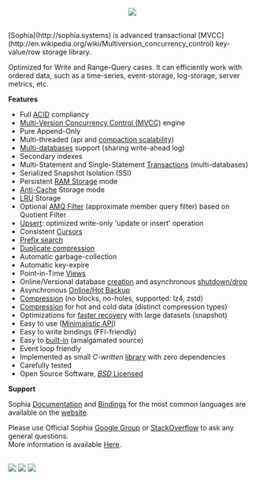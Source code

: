 
<p align="center">
	<a href="http://sphia.org"><img src="http://sophia.systems/sophia.png" /></a><br>
</p>
<br>
[Sophia](http://sophia.systems) is advanced transactional [MVCC](http://en.wikipedia.org/wiki/Multiversion_concurrency_control)
key-value/row storage library.

Optimized for Write and Range-Query cases. It can efficiently work with ordered data, such as a time-series,
event-storage, log-storage, server metrics, etc.

**Features**

* Full [ACID](http://en.wikipedia.org/wiki/ACID) compliancy
* [Multi-Version Concurrency Control (MVCC)](http://en.wikipedia.org/wiki/Multiversion_concurrency_control) engine
* Pure Append-Only
* Multi-threaded (api and [compaction scalability](documentation/admin/compaction.md))
* [Multi-databases](documentation/admin/database.md) support (sharing write-ahead log)
* Secondary indexes
* Multi-Statement and Single-Statement [Transactions](documentation/crud/transactions.md) (multi-databases)
* Serialized Snapshot Isolation (SSI)
* Persistent [RAM Storage](documentation/admin/ram.md) mode
* [Anti-Cache](documentation/admin/anticache.md) Storage mode
* [LRU](documentation/admin/lru.md) Storage
* Optional [AMQ Filter](documentation/admin/amqf.md) (approximate member query filter) based on Quotient Filter
* [Upsert](documentation/crud/upsert.md): optimized write-only 'update or insert' operation
* Consistent [Cursors](documentation/crud/cursors.md)
* [Prefix search](documentation/crud/cursors.md)
* [Duplicate compression](documentation/admin/compression.md)
* Automatic garbage-collection
* Automatic key-expire
* Point-in-Time [Views](documentation/admin/view.md)
* Online/Versional database [creation](documentation/admin/database.md) and asynchronous [shutdown/drop](documentation/admin/database.md)
* Asynchronous [Online/Hot Backup](documentation/admin/backup.md)
* [Compression](documentation/admin/compression.md) (no blocks, no-holes, supported: lz4, zstd)
* [Compression](documentation/admin/compression.md) for hot and cold data (distinct compression types)
* Optimizations for [faster recovery](documentation/admin/snapshot.md) with large datasets (snapshot)
* Easy to use ([Minimalistic API](documentation/tutorial/api.md))
* Easy to write bindings (FFI-friendly)
* Easy to [built-in](documentation/tutorial/build.md) (amalgamated source)
* Event loop friendly
* Implemented as small *C-written* [library](documentation/tutorial/build.md) with zero dependencies
* Carefully tested
* Open Source Software, [*BSD* Licensed](documentation/tutorial/license.md)

**Support**

Sophia [Documentation](http://sophia.systems/v2.1/index.html) and [Bindings](http://sophia.systems/drivers.html)
for the most common languages are available on the [website](http://sophia.systems).

Please use Official Sophia [Google Group](http://groups.google.com/group/sophia-database) or
[StackOverflow](http://stackoverflow.com/tags/sophia) to ask any general questions.<br>
More information is available [Here](http://sophia.systems/support.html).
<br><br>

<a href="https://travis-ci.org/pmwkaa/sophia"><img src="https://travis-ci.org/pmwkaa/sophia.svg?branch=master" /></a>
<a href="https://scan.coverity.com/projects/5109"><img src="https://scan.coverity.com/projects/5109/badge.svg" /></a>
<a href="https://coveralls.io/r/pmwkaa/sophia?branch=master"><img src="https://coveralls.io/repos/pmwkaa/sophia/badge.svg?branch=master" /></a>
